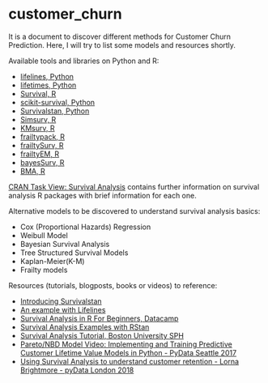 # customer_churn

It is a document to discover different methods for Customer Churn Prediction. Here, I will try to list some models and resources shortly.

Available tools and libraries on Python and R:
 
- [lifelines, Python](https://lifelines.readthedocs.io/en/latest/)
- [lifetimes, Python](https://github.com/CamDavidsonPilon/lifetimes) 
- [Survival, R](https://cran.r-project.org/web/packages/survival/survival.pdf)
- [scikit-survival, Python](https://pypi.org/project/scikit-survival/)
- [Survivalstan, Python](https://pypi.org/project/survivalstan/)
- [Simsurv, R](https://github.com/sambrilleman/simsurv)
- [KMsurv, R](https://cran.r-project.org/web/packages/KMsurv/index.html)
- [frailtypack, R](https://cran.r-project.org/web/packages/frailtypack/index.html)
- [frailtySurv, R](https://cran.r-project.org/web/packages/frailtySurv/frailtySurv.pdf)
- [frailtyEM, R](https://cran.r-project.org/web/packages/frailtyEM/index.html)
- [bayesSurv, R](https://cran.r-project.org/web/packages/bayesSurv/index.html)
- [BMA, R](https://cran.r-project.org/web/packages/BMA/index.html)

 
[CRAN Task View: Survival Analysis](https://cran.r-project.org/web/views/Survival.html) contains further information on survival analysis R packages with brief information for each one.
 
Alternative models to be discovered to understand survival analysis basics: 

- Cox (Proportional Hazards) Regression
- Weibull Model
- Bayesian Survival Analysis
- Tree Structured Survival Models
- Kaplan-Meier(K-M)
- Frailty models
 
Resources (tutorials, blogposts, books or videos) to reference: 
 
- [Introducing Survivalstan](http://www.hammerlab.org/2017/06/26/introducing-survivalstan/)
- [An example with Lifelines](https://github.com/anurag-code/Survival-Analysis-Lifelines/blob/master/Survival%20Analysis%20-%20Quick%20Implementation.ipynb)
- [Survival Analysis in R For Beginners, Datacamp](https://www.datacamp.com/community/tutorials/survival-analysis-R)
- [Survival Analysis Examples with RStan](https://github.com/jburos/biostan-examples)
- [Survival Analysis Tutorial, Boston University SPH](http://sphweb.bumc.bu.edu/otlt/MPH-Modules/BS/BS704_Survival/BS704_Survival_print.html)
- [Pareto/NBD Model Video: Implementing and Training Predictive Customer Lifetime Value Models in Python - PyData Seattle 2017](https://www.youtube.com/watch?v=gx6oHqpRgpY)
- [Using Survival Analysis to understand customer retention - Lorna Brightmore - pyData London 2018](https://www.youtube.com/watch?v=aKZQUaNHYb0)

